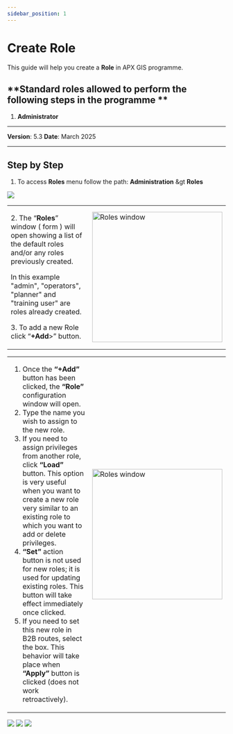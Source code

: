 ```yaml
---
sidebar_position: 1
---
```


# Create Role

This guide will help you create a **Role** in APX GIS programme.

## **Standard roles allowed to perform the following steps in the programme **

1.	**Administrator**

------------

**Version**: 5.3
**Date**: March 2025

------------
## **Step by Step**

1. To access **Roles** menu follow the path: **Administration** &gt **Roles**

![](/img/1.Roles/roles-create01.png)

<table>
  <tr>
    <td class="secondary-td">
        <p>2. The “<b>Roles</b>” window ( form ) will open showing a list of the default roles and/or any roles previously created.</p>
        <p>In this example "admin", "operators", "planner" and "training user" are roles already created.</p>      
        <p>3. To add a new Role click “<b>+Add</b>>” button.</p>
    </td>
    <td class="main-td">
      <img src="/img/1.Roles/roles-create02.png" alt="Roles window" width="300"/>
    </td>
  </tr>
</table>


<table>
  <tr>
    <td class="secondary-td">
        <ol>
            <li>
               Once the <strong>“+Add”</strong> button has been clicked, the <strong>“Role”</strong> configuration window will open.
            </li>
            <li>
               Type the name you wish to assign to the new role.
            </li>
            <li>
               If you need to assign privileges from another role, click <strong>“Load”</strong> button. This option is very useful when you want to create a new role very similar to an existing role to which you want to add or delete privileges.
            </li>
            <li>
               <strong>“Set”</strong> action button is not used for new roles; it is used for updating existing roles. This button will take effect immediately once clicked.
            </li>
            <li>
               If you need to set this new role in B2B routes, select the box. This behavior will take place when <strong>“Apply”</strong> button is clicked (does not work retroactively).
            </li>
         </ol>
    </td>
    <td class="main-td">
      <img src="/img/1.Roles/roles-create03.png" alt="Roles window" width="300"/>
    </td>
  </tr>
</table>


![](/img/1.Roles/roles-create04.png)
![](/img/1.Roles/roles-create05.png)
![](/img/1.Roles/roles-create06.png)